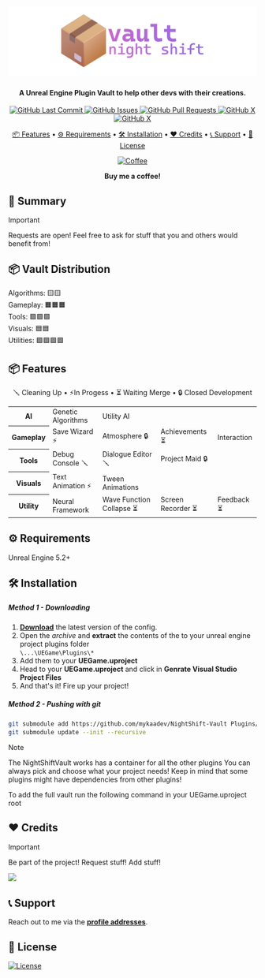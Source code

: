 <h1 align="center">
  <br>
  <a href="https://github.com/mykaadev/NightShift-Vault"><img src="https://github.com/mykaadev/NightShift-Vault/blob/617ef40797515877d05d9b058ed9627609adc041/Resources/Banner.png" alt="VaultLogo"></a>
</h1>

<h4 align="center">A Unreal Engine Plugin Vault to help other devs with their creations.</h4>

<div align="center">
    <a href="https://github.com/mykaadev/NightShift-Vault/commits/main">
    <img src="https://img.shields.io/github/last-commit/mykaadev/NightShift-Vault?style=plastic&logo=github&logoColor=white" alt="GitHub Last Commit">
    <a href="https://github.com/mykaadev/NightShift-Vault/issues">
    <img src="https://img.shields.io/github/issues-raw/mykaadev/NightShift-Vault?style=plastic&logo=github&logoColor=white" alt="GitHub Issues">
    <a href="https://github.com/mykaadev/NightShift-Vault/pulls">
    <img src="https://img.shields.io/github/issues-pr-raw/mykaadev/NightShift-Vault?style=plastic&logo=github&logoColor=white" alt="GitHub Pull Requests">
    <a href="https://github.com/mykaadev/NightShift-Vault">
    <img src="https://img.shields.io/github/stars/mykaadev/NightShift-Vault?style=plastic&logo=github" alt="GitHub X">
 <a href="https://twitter.com/mykaadev/">
    <img src="https://img.shields.io/twitter/follow/mykaadev?style=plastic&logo=x" alt="GitHub X">
      
<p style="display = "none">
  <a href="#-features">📦 Features</a> •
  <a href="#-requirements">⚙️ Requirements</a> •
  <a href="#-installation">🛠️ Installation</a> •
  <a href="#-credits">❤️ Credits</a> •
  <a href="#-support">📞 Support</a> •
  <a href="#-license">📃 License</a>
</p>
<a href="https://buymeacoffee.com/mykaadev"><img src="https://www.svgrepo.com/show/476855/coffee-to-go.svg" alt="Coffee" width=50px"></a>
<p><b>Buy me a coffee!</b></p>
</div>

## 👀 Summary
> [!IMPORTANT]  
> Requests are open! Feel free to ask for stuff that you and others would benefit from!

## 📦 Vault Distribution
<div align="left">
Algorithms: 🟨🟨<br> 
Gameplay: 🟧🟧🟧<br>
Tools: 🟩🟩🟩<br>
Visuals: 🟦🟦<br>
Utilities: 🟪🟪🟪🟪
</div>


## 📦 Features
<div align="center">
  <p>🪛 Cleaning Up • ⚡In Progess • ⏳ Waiting Merge • 🔒 Closed Development</p>
</div>
<table>
  <tr>
    <th>AI</th>
    <td>Genetic Algorithms</td>
    <td>Utility AI</td>
  </tr>
  <tr>
    <th>Gameplay</th>
    <td>Save Wizard ⚡</td>
    <td>Atmosphere 🔒</td>
    <td>Achievements ⏳</td>
    <td>Interaction</td>
  </tr>
  <tr>
    <th>Tools</th>
    <td>Debug Console 🪛</td>
    <td>Dialogue Editor 🪛</td>
    <td>Project Maid 🔒</td>
  </tr>
  <tr>
    <th>Visuals</th>
    <td>Text Animation ⚡</td>
    <td>Tween Animations</td>
  </tr>
    <tr>
    <th>Utility</th>
    <td>Neural Framework</td>
    <td>Wave Function Collapse ⏳</td>
    <td>Screen Recorder ⏳</td>
    <td>Feedback ⏳</td>
  </tr>
</table>

## ⚙️ Requirements
Unreal Engine 5.2+

## 🛠️ Installation
##### Method 1 - Downloading

1. **[Download](https://github.com/mykaadev/NightShift-Vault)** the latest version of the config.
2.  Open the _archive_ and **extract** the contents of the to your unreal engine project plugins folder <br>
`\...\UEGame\Plugins\*`
3. Add them to your **UEGame.uproject**
4. Head to your **UEGame.uproject** and click in **Genrate Visual Studio Project Files**
5. And that's it! Fire up your project!

##### Method 2 - Pushing with git
``` sh
git submodule add https://github.com/mykaadev/NightShift-Vault Plugins/NightShiftVault
git submodule update --init --recursive
```

> [!NOTE]  
> The NightShiftVault works has a container for all the other plugins
> You can always pick and choose what your project needs! Keep in mind that some plugins might have dependencies from other plugins!

To add the full vault run the following command in your UEGame.uproject root


## ❤️ Credits
> [!IMPORTANT]  
> Be part of the project! Request stuff! Add stuff!

<a href="https://github.com/mykaadev/NightShift-Vault/graphs/contributors"><img src="https://contrib.rocks/image?repo=mykaadev/NightShift-Vault"/></a>

## 📞 Support
Reach out to me via the **[profile addresses](https://github.com/mykaadev)**.

## 📃 License
[![License](https://img.shields.io/badge/license-MIT-green)](https://www.tldrlegal.com/license/mit-license)
